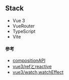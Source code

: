 ## Stack
- Vue 3
- VueRouter
- TypeScript
- Vite

#### 参考
- [compositionAPI](https://qiita.com/Yametaro/items/5905f020acaf1f748d07)
- [vue3/refとreactive](https://qiita.com/tommy0218/items/dbb4dd22d488b8d27d2e)
- [vue3/watch,watchEffect](https://qiita.com/doz13189/items/d09cfc6e1ff38621c2cc)
